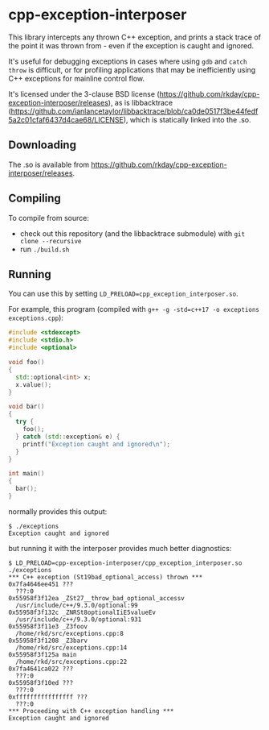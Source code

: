 # cpp-exception-interposer

This library intercepts any thrown C++ exception, and prints a stack trace of the point it was thrown from - even if the exception is caught and ignored.

It's useful for debugging exceptions in cases where using `gdb` and `catch throw` is difficult, or for profiling applications that may be inefficiently using C++ exceptions for mainline control flow.

It's licensed under the 3-clause BSD license (<https://github.com/rkday/cpp-exception-interposer/releases>), as is libbacktrace (<https://github.com/ianlancetaylor/libbacktrace/blob/ca0de0517f3be44fedf5a2c01cfaf6437d4cae68/LICENSE>), which is statically linked into the .so.

## Downloading

The .so is available from <https://github.com/rkday/cpp-exception-interposer/releases>.

## Compiling

To compile from source:

- check out this repository (and the libbacktrace submodule) with `git clone --recursive`
- run `./build.sh`

## Running

You can use this by setting `LD_PRELOAD=cpp_exception_interposer.so`.

For example, this program (compiled with `g++ -g -std=c++17 -o exceptions exceptions.cpp`):

```cpp
#include <stdexcept>
#include <stdio.h>
#include <optional>

void foo()
{
  std::optional<int> x;
  x.value();
}

void bar()
{
  try {
    foo();
  } catch (std::exception& e) {
    printf("Exception caught and ignored\n");
  }
}

int main()
{
  bar();
}
```

normally provides this output:

```
$ ./exceptions 
Exception caught and ignored
```

but running it with the interposer provides much better diagnostics:

```
$ LD_PRELOAD=cpp-exception-interposer/cpp_exception_interposer.so ./exceptions 
*** C++ exception (St19bad_optional_access) thrown ***
0x7fa4646ee451 ???
  ???:0
0x55958f3f12ea _ZSt27__throw_bad_optional_accessv
  /usr/include/c++/9.3.0/optional:99
0x55958f3f132c _ZNRSt8optionalIiE5valueEv
  /usr/include/c++/9.3.0/optional:931
0x55958f3f11e3 _Z3foov
  /home/rkd/src/exceptions.cpp:8
0x55958f3f1208 _Z3barv
  /home/rkd/src/exceptions.cpp:14
0x55958f3f125a main
  /home/rkd/src/exceptions.cpp:22
0x7fa4641ca022 ???
  ???:0
0x55958f3f10ed ???
  ???:0
0xffffffffffffffff ???
  ???:0
*** Proceeding with C++ exception handling ***
Exception caught and ignored
```
